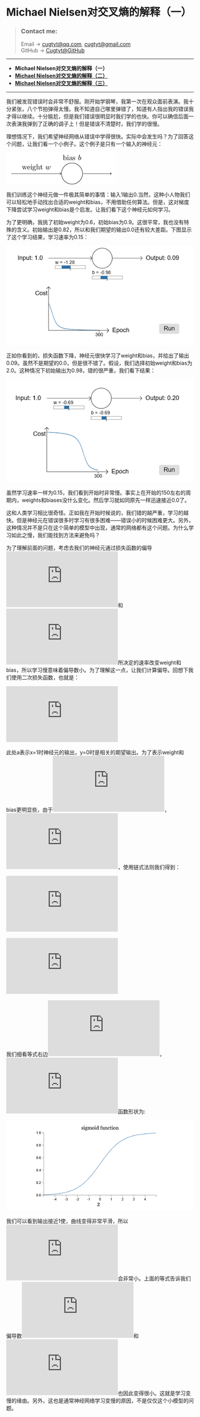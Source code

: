 # **Michael Nielsen对交叉熵的解释（一）**

> ### Contact me:  
> Email -> <cugtyt@qq.com>, <cugtyt@gmail.com>  
> GitHub -> [Cugtyt@GitHub](https://github.com/Cugtyt)

---

- **Michael Nielsen对交叉熵的解释（一）**
- [**Michael Nielsen对交叉熵的解释（二）**](https://cugtyt.github.io/blog/ml-data/201802092106)
- [**Michael Nielsen对交叉熵的解释（三）**](https://cugtyt.github.io/blog/ml-data/201802092159)

---

我们被发现错误时会非常不舒服。刚开始学钢琴，我第一次在观众面前表演。我十分紧张，八个节拍弹得太慢。我不知道自己哪里弹错了，知道有人指出我的错误我才得以继续。十分尴尬，但是我们错误很明显时我们学的也快。你可以确信后面一次表演我弹到了正确的调子上！但是错误不清楚时，我们学的很慢。

理想情况下，我们希望神经网络从错误中学得很快。实际中会发生吗？为了回答这个问题，让我们看一个小例子。这个例子是只有一个输入的神经元：

![](resources/cross-entropy1.png)

我们训练这个神经元做一件极其简单的事情：输入1输出0.当然，这种小人物我们可以轻松地手动找出合适的weight和bias，不用借助任何算法。但是，这对梯度下降尝试学习weight和bias是个启发。让我们看下这个神经元如何学习。

为了更明确，我挑了初始weight为0.6，初始bias为0.9。这很平常，我也没有特殊的含义。初始输出是0.82，所以和我们期望的输出0.0还有较大差距。下图显示了这个学习结果，学习速率为0.15：

![](resources/cross-entropy2.png)

正如你看到的，损失函数下降，神经元很快学习了weight和bias，并给出了输出0.09。虽然不是期望的0.0，但是很不错了。假设，我们选择初始weight和bias为2.0。这种情况下初始输出为0.98，错的很严重，我们看下结果：

![](resources/cross-entropy3.png)

虽然学习速率一样为0.15，我们看到开始时非常慢。事实上在开始的150左右的周期内，weights和biases没什么变化。然后学习就如同原先一样迅速接近0.0了。

这和人类学习相比很奇怪。正如我在开始时候说的，我们错的越严重，学习的越快。但是神经元在错误很多时学习有很多困难——错误小的时候困难更大。另外，这种情况并不是只在这个简单的模型中出现，通常的网络都有这个问题。为什么学习如此之慢，我们能找到方法来避免吗？

为了理解前面的问题，考虑去我们的神经元通过损失函数的偏导![](http://latex.codecogs.com/gif.latex?%5Cinline%20%5Cpartial%20C/%5Cpartial%20w)和![](http://latex.codecogs.com/gif.latex?%5Cinline%20%5Cpartial%20C/%5Cpartial%20b)所决定的速率改变weight和bias，所以学习慢意味着偏导数小。为了理解这一点，让我们计算偏导。回想下我们使用二次损失函数，也就是：

![](http://latex.codecogs.com/gif.latex?C%20%3D%20%5Cfrac%7B%28y-a%29%5E2%7D%7B2%7D)

此处a表示x=1时神经元的输出，y=0时是相关的期望输出。为了表示weight和bias更明显些，由于![](http://latex.codecogs.com/gif.latex?%5Cinline%20a%20%3D%20%5Csigma%28z%29)，![](http://latex.codecogs.com/gif.latex?%5Cinline%20z%3Dwx&plus;b)，使用链式法则我们得到：

![](http://latex.codecogs.com/gif.latex?%5Cfrac%7B%5Cpartial%20C%7D%7B%5Cpartial%20w%7D%20%3D%20%28a-y%29%5Csigma%27%28z%29%20x%20%3D%20a%20%5Csigma%27%28z%29)

![](http://latex.codecogs.com/gif.latex?%5Cfrac%7B%5Cpartial%20C%7D%7B%5Cpartial%20b%7D%20%3D%20%28a-y%29%5Csigma%27%28z%29%20%3D%20a%20%5Csigma%27%28z%29)

我们细看等式右边![](http://latex.codecogs.com/gif.latex?%5Cinline%20%5Csigma%27%28z%29)，![](http://latex.codecogs.com/gif.latex?%5Cinline%20%5Csigma)函数形状为:

![](resources/cross-entropy4.png)

我们可以看到输出接近1使，曲线变得非常平滑，所以![](http://latex.codecogs.com/gif.latex?%5Cinline%20%5Csigma%27%28z%29)会非常小。上面的等式告诉我们偏导数![](http://latex.codecogs.com/gif.latex?%5Cinline%20%5Cpartial%20C/%5Cpartial%20w)和![](http://latex.codecogs.com/gif.latex?%5Cinline%20%5Cpartial%20C/%5Cpartial%20b)也因此变得很小。这就是学习变慢的缘由。另外，这也是通常神经网络学习变慢的原因，不是仅仅这个小模型的问题。
